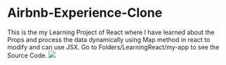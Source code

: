 # Airbnb-Experience-Clone
This is the my Learning Project of React where I have learned about the Props and process the data dynamically using Map method in react to modify and can use JSX.
Go to Folders/LearningReact/my-app to see the Source Code.
<img src="preview.png"/>
